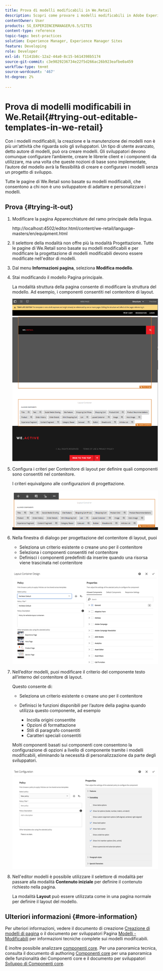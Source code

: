 ```yaml
---
title: Prova di modelli modificabili in We.Retail
description: Scopri come provare i modelli modificabili in Adobe Experience Manager utilizzando We.Retail.
contentOwner: User
products: SG_EXPERIENCEMANAGER/6.5/SITES
content-type: reference
topic-tags: best-practices
solution: Experience Manager, Experience Manager Sites
feature: Developing
role: Developer
exl-id: f1141b8c-12a2-44a0-8c15-b614398b5174
source-git-commit: c3e9029236734e22f5d266ac26b923eafbe0a459
workflow-type: tm+mt
source-wordcount: '467'
ht-degree: 2%

---
```


# Prova di modelli modificabili in We.Retail{#trying-out-editable-templates-in-we-retail}

Con i modelli modificabili, la creazione e la manutenzione dei modelli non è più un&#39;attività che riguarda solo gli sviluppatori. Un tipo di utente avanzato, detto autore di modelli, può ora creare modelli. Gli sviluppatori devono comunque configurare l’ambiente, creare le librerie client e i componenti da utilizzare, ma una volta che queste nozioni di base sono implementate, l’autore del modello avrà la flessibilità di creare e configurare i modelli senza un progetto di sviluppo.

Tutte le pagine di We.Retail sono basate su modelli modificabili, che consentono a chi non è uno sviluppatore di adattare e personalizzare i modelli.

## Prova {#trying-it-out}

1. Modificare la pagina Apparecchiature del ramo principale della lingua.

   http://localhost:4502/editor.html/content/we-retail/language-masters/en/equipment.html

1. Il selettore della modalità non offre più la modalità Progettazione. Tutte le pagine di We.Retail sono basate su modelli modificabili e per modificare la progettazione di modelli modificabili devono essere modificate nell&#39;editor di modelli.
1. Dal menu **Informazioni pagina**, seleziona **Modifica modello**.
1. Stai modificando il modello Pagina principale.

   La modalità struttura della pagina consente di modificare la struttura del modello. Ad esempio, i componenti consentiti nel contenitore di layout.

   ![chlimage_1-138](assets/chlimage_1-138.png)

1. Configura i criteri per Contenitore di layout per definire quali componenti sono consentiti nel contenitore.

   I criteri equivalgono alle configurazioni di progettazione.

   ![chlimage_1-139](assets/chlimage_1-139.png)

1. Nella finestra di dialogo per progettazione del contenitore di layout, puoi

   * Seleziona un criterio esistente o creane uno per il contenitore
   * Seleziona i componenti consentiti nel contenitore
   * Definisci i componenti predefiniti da inserire quando una risorsa viene trascinata nel contenitore

   ![chlimage_1-140](assets/chlimage_1-140.png)

1. Nell’editor modelli, puoi modificare il criterio del componente testo all’interno del contenitore di layout.

   Questo consente di:

   * Seleziona un criterio esistente o creane uno per il contenitore
   * Definisci le funzioni disponibili per l’autore della pagina quando utilizza questo componente, ad esempio

      * Incolla origini consentite
      * Opzioni di formattazione
      * Stili di paragrafo consentiti
      * Caratteri speciali consentiti

   Molti componenti basati sui componenti core consentono la configurazione di opzioni a livello di componente tramite i modelli modificabili, eliminando la necessità di personalizzazione da parte degli sviluppatori.

   ![chlimage_1-141](assets/chlimage_1-141.png)

1. Nell&#39;editor modelli è possibile utilizzare il selettore di modalità per passare alla modalità **Contenuto iniziale** per definire il contenuto richiesto nella pagina.

   La modalità **Layout** può essere utilizzata come in una pagina normale per definire il layout del modello.

## Ulteriori informazioni {#more-information}

Per ulteriori informazioni, vedere il documento di creazione [Creazione di modelli di pagina](/help/sites-authoring/templates.md) o il documento per sviluppatori Pagina [Modelli - Modificabili](/help/sites-developing/page-templates-editable.md) per informazioni tecniche complete sui modelli modificabili.

È inoltre possibile analizzare [componenti core](/help/sites-developing/we-retail-core-components.md). Per una panoramica tecnica, consulta il documento di authoring [Componenti core](https://experienceleague.adobe.com/docs/experience-manager-core-components/using/introduction.html?lang=it) per una panoramica delle funzionalità dei Componenti core e il documento per sviluppatori [Sviluppo di Componenti core](https://helpx.adobe.com/it/experience-manager/core-components/using/developing.html).
